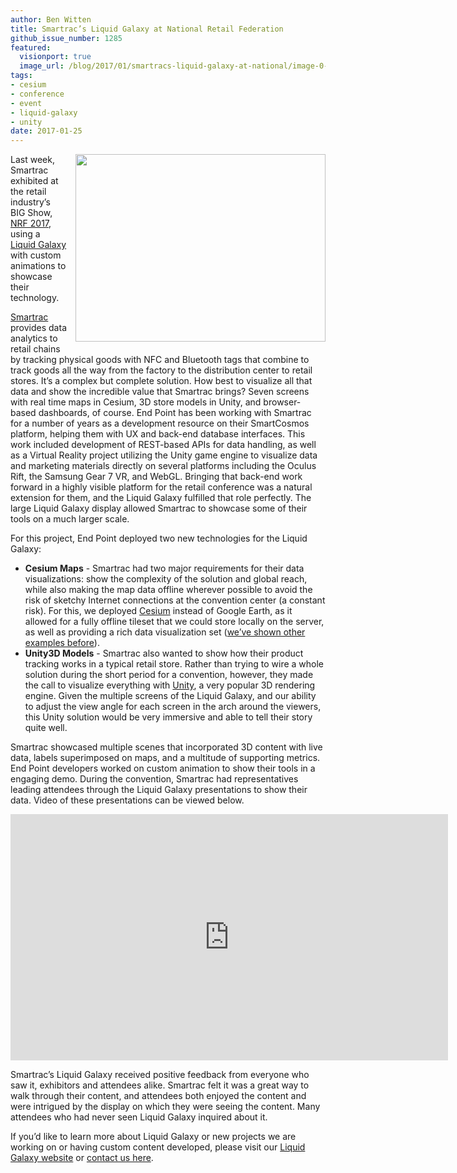 ```yaml
---
author: Ben Witten
title: Smartrac’s Liquid Galaxy at National Retail Federation
github_issue_number: 1285
featured:
  visionport: true
  image_url: /blog/2017/01/smartracs-liquid-galaxy-at-national/image-0-big.jpeg
tags:
- cesium
- conference
- event
- liquid-galaxy
- unity
date: 2017-01-25
---
```


<div class="separator" style="clear: both; text-align: center;"><a href="/blog/2017/01/smartracs-liquid-galaxy-at-national/image-0-big.jpeg" imageanchor="1" style="clear: right; float: right; margin-bottom: 1em; margin-left: 1em;"><img border="0" height="300" src="/blog/2017/01/smartracs-liquid-galaxy-at-national/image-0.jpeg" width="400"/></a></div>

Last week, Smartrac exhibited at the retail industry’s BIG Show, [NRF 2017](https://nrfbigshow.nrf.com/), using a [Liquid Galaxy](https://liquidgalaxy.endpoint.com/) with custom animations to showcase their technology.

[Smartrac](https://www.smartrac-group.com/) provides data analytics to retail chains by tracking physical goods with NFC and Bluetooth tags that combine to track goods all the way from the factory to the distribution center to  retail stores.  It’s a complex but complete solution.  How best to visualize all that data and show the incredible value that Smartrac brings?  Seven screens with real time maps in Cesium, 3D store models in Unity, and browser-based dashboards, of course. End Point has been working with Smartrac for a number of years as a development resource on their SmartCosmos platform, helping them with UX and back-end database interfaces. This work included development of REST-based APIs for data handling, as well as a Virtual Reality project utilizing the Unity game engine to visualize data and marketing materials directly on several platforms including the Oculus Rift, the Samsung Gear 7 VR, and WebGL.  Bringing that back-end work forward in a highly visible platform for the retail conference was a natural extension for them, and the Liquid Galaxy fulfilled that role perfectly. The large Liquid Galaxy display allowed Smartrac to showcase some of their tools on a much larger scale.

For this project, End Point deployed two new technologies for the Liquid Galaxy:

- **Cesium Maps** - Smartrac had two major requirements for their data visualizations: show the complexity of the solution and global reach, while also making the map data offline wherever possible to avoid the risk of sketchy Internet connections at the convention center (a constant risk).  For this, we deployed [Cesium](http://www.cesiumjs.org) instead of Google Earth, as it allowed for a fully offline tileset that we could store locally on the server, as well as providing a rich data visualization set ([we’ve shown other examples before](https://www.youtube.com/watch?v=e0xbeQGUoa8)).
- **Unity3D Models** - Smartrac also wanted to show how their product tracking works in a typical retail store.  Rather than trying to wire a whole solution during the short period for a convention, however, they made the call to visualize everything with [Unity](https://unity3d.com/), a very popular 3D rendering engine.  Given the multiple screens of the Liquid Galaxy, and our ability to adjust the view angle for each screen in the arch around the viewers, this Unity solution would be very immersive and able to tell their story quite well.

Smartrac showcased multiple scenes that incorporated 3D content with live data, labels superimposed on maps, and a multitude of supporting metrics. End Point developers worked on custom animation to show their tools in a engaging demo. During the convention, Smartrac had representatives leading attendees through the Liquid Galaxy presentations to show their data. Video of these presentations can be viewed below.

<iframe allowfullscreen="" frameborder="0" height="394" src="https://www.youtube.com/embed/CntuRx3Nig4" width="700"></iframe>

Smartrac’s Liquid Galaxy received positive feedback from everyone who saw it, exhibitors and attendees alike. Smartrac felt it was a great way to walk through their content, and attendees both enjoyed the content and were intrigued by the display on which they were seeing the content. Many attendees who had never seen Liquid Galaxy inquired about it.

If you’d like to learn more about Liquid Galaxy or new projects we are working on or having custom content developed, please visit our [Liquid Galaxy website](https://liquidgalaxy.endpoint.com/) or [contact us here](https://liquidgalaxy.endpoint.com/#contact).
